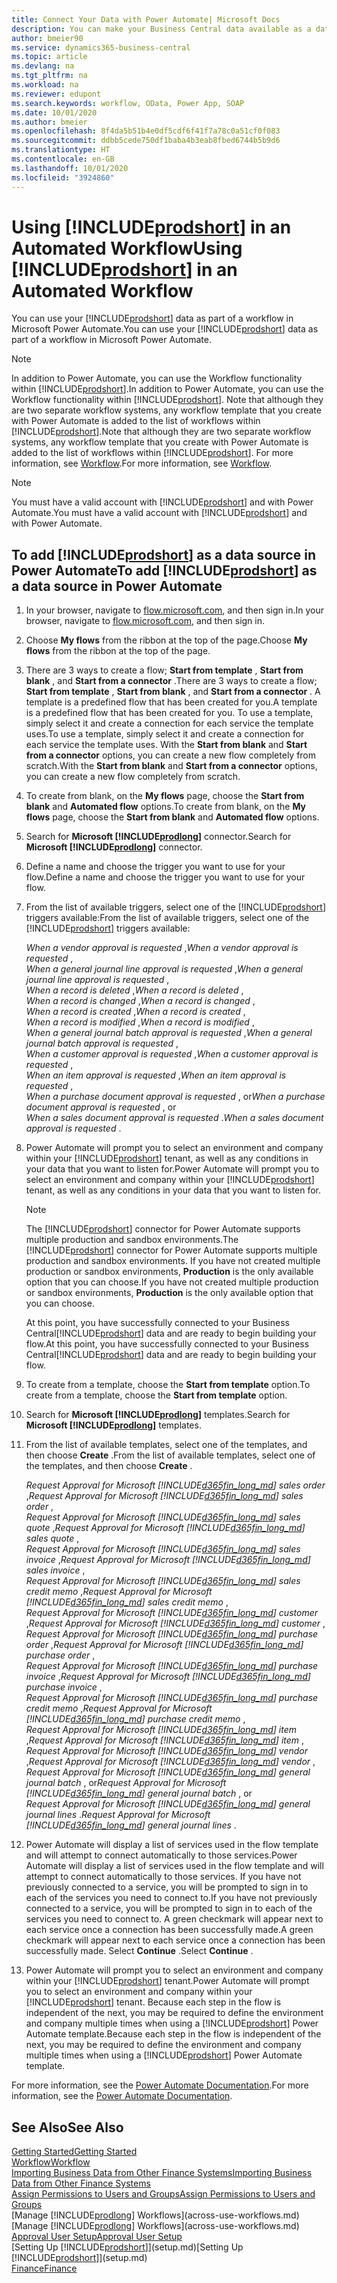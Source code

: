 ```yaml
---
title: Connect Your Data with Power Automate| Microsoft Docs
description: You can make your Business Central data available as a data source and specify an OData URL of your web services to build an automated workflow.
author: bmeier90
ms.service: dynamics365-business-central
ms.topic: article
ms.devlang: na
ms.tgt_pltfrm: na
ms.workload: na
ms.reviewer: edupont
ms.search.keywords: workflow, OData, Power App, SOAP
ms.date: 10/01/2020
ms.author: bmeier
ms.openlocfilehash: 8f4da5b51b4e0df5cdf6f41f7a78c0a51cf0f083
ms.sourcegitcommit: ddbb5cede750df1baba4b3eab8fbed6744b5b9d6
ms.translationtype: HT
ms.contentlocale: en-GB
ms.lasthandoff: 10/01/2020
ms.locfileid: "3924860"
---
```

# <a name="using-prodshort-in-an-automated-workflow"></a><span data-ttu-id="78a2d-103">Using [!INCLUDE[prodshort](includes/prodshort.md)] in an Automated Workflow</span><span class="sxs-lookup"><span data-stu-id="78a2d-103">Using [!INCLUDE[prodshort](includes/prodshort.md)] in an Automated Workflow</span></span>

<span data-ttu-id="78a2d-104">You can use your [!INCLUDE[prodshort](includes/prodshort.md)] data as part of a workflow in Microsoft Power Automate.</span><span class="sxs-lookup"><span data-stu-id="78a2d-104">You can use your [!INCLUDE[prodshort](includes/prodshort.md)] data as part of a workflow in Microsoft Power Automate.</span></span>

> [!NOTE]
> <span data-ttu-id="78a2d-105">In addition to Power Automate, you can use the Workflow functionality within [!INCLUDE[prodshort](includes/prodshort.md)].</span><span class="sxs-lookup"><span data-stu-id="78a2d-105">In addition to Power Automate, you can use the Workflow functionality within [!INCLUDE[prodshort](includes/prodshort.md)].</span></span> <span data-ttu-id="78a2d-106">Note that although they are two separate workflow systems, any workflow template that you create with Power Automate is added to the list of workflows  within [!INCLUDE[prodshort](includes/prodshort.md)].</span><span class="sxs-lookup"><span data-stu-id="78a2d-106">Note that although they are two separate workflow systems, any workflow template that you create with Power Automate is added to the list of workflows  within [!INCLUDE[prodshort](includes/prodshort.md)].</span></span> <span data-ttu-id="78a2d-107">For more information, see [Workflow](across-workflow.md).</span><span class="sxs-lookup"><span data-stu-id="78a2d-107">For more information, see [Workflow](across-workflow.md).</span></span>  

> [!NOTE]  
> <span data-ttu-id="78a2d-108">You must have a valid account with [!INCLUDE[prodshort](includes/prodshort.md)] and with Power Automate.</span><span class="sxs-lookup"><span data-stu-id="78a2d-108">You must have a valid account with [!INCLUDE[prodshort](includes/prodshort.md)] and with Power Automate.</span></span>  

## <a name="to-add-prodshort-as-a-data-source-in-power-automate"></a><span data-ttu-id="78a2d-109">To add [!INCLUDE[prodshort](includes/prodshort.md)] as a data source in Power Automate</span><span class="sxs-lookup"><span data-stu-id="78a2d-109">To add [!INCLUDE[prodshort](includes/prodshort.md)] as a data source in Power Automate</span></span>

1. <span data-ttu-id="78a2d-110">In your browser, navigate to [flow.microsoft.com](https://flow.microsoft.com), and then sign in.</span><span class="sxs-lookup"><span data-stu-id="78a2d-110">In your browser, navigate to [flow.microsoft.com](https://flow.microsoft.com), and then sign in.</span></span>
2. <span data-ttu-id="78a2d-111">Choose **My flows** from the ribbon at the top of the page.</span><span class="sxs-lookup"><span data-stu-id="78a2d-111">Choose **My flows** from the ribbon at the top of the page.</span></span>
3. <span data-ttu-id="78a2d-112">There are 3 ways to create a flow; **Start from template** , **Start from blank** , and **Start from a connector** .</span><span class="sxs-lookup"><span data-stu-id="78a2d-112">There are 3 ways to create a flow; **Start from template** , **Start from blank** , and **Start from a connector** .</span></span> <span data-ttu-id="78a2d-113">A template is a predefined flow that has been created for you.</span><span class="sxs-lookup"><span data-stu-id="78a2d-113">A template is a predefined flow that has been created for you.</span></span> <span data-ttu-id="78a2d-114">To use a template, simply select it and create a connection for each service the template uses.</span><span class="sxs-lookup"><span data-stu-id="78a2d-114">To use a template, simply select it and create a connection for each service the template uses.</span></span> <span data-ttu-id="78a2d-115">With the **Start from blank** and **Start from a connector** options, you can create a new flow completely from scratch.</span><span class="sxs-lookup"><span data-stu-id="78a2d-115">With the **Start from blank** and **Start from a connector** options, you can create a new flow completely from scratch.</span></span>
4. <span data-ttu-id="78a2d-116">To create from blank, on the **My flows** page, choose the **Start from blank** and **Automated flow** options.</span><span class="sxs-lookup"><span data-stu-id="78a2d-116">To create from blank, on the **My flows** page, choose the **Start from blank** and **Automated flow** options.</span></span>
5. <span data-ttu-id="78a2d-117">Search for **Microsoft [!INCLUDE[prodlong](includes/prodlong.md)]** connector.</span><span class="sxs-lookup"><span data-stu-id="78a2d-117">Search for **Microsoft [!INCLUDE[prodlong](includes/prodlong.md)]** connector.</span></span>
6. <span data-ttu-id="78a2d-118">Define a name and choose the trigger you want to use for your flow.</span><span class="sxs-lookup"><span data-stu-id="78a2d-118">Define a name and choose the trigger you want to use for your flow.</span></span>
7. <span data-ttu-id="78a2d-119">From the list of available triggers, select one of the [!INCLUDE[prodshort](includes/prodshort.md)] triggers available:</span><span class="sxs-lookup"><span data-stu-id="78a2d-119">From the list of available triggers, select one of the [!INCLUDE[prodshort](includes/prodshort.md)] triggers available:</span></span>  

    <span data-ttu-id="78a2d-120">*When a vendor approval is requested* ,</span><span class="sxs-lookup"><span data-stu-id="78a2d-120">*When a vendor approval is requested* ,</span></span>  
    <span data-ttu-id="78a2d-121">*When a general journal line approval is requested* ,</span><span class="sxs-lookup"><span data-stu-id="78a2d-121">*When a general journal line approval is requested* ,</span></span>  
    <span data-ttu-id="78a2d-122">*When a record is deleted* ,</span><span class="sxs-lookup"><span data-stu-id="78a2d-122">*When a record is deleted* ,</span></span>  
    <span data-ttu-id="78a2d-123">*When a record is changed* ,</span><span class="sxs-lookup"><span data-stu-id="78a2d-123">*When a record is changed* ,</span></span>  
    <span data-ttu-id="78a2d-124">*When a record is created* ,</span><span class="sxs-lookup"><span data-stu-id="78a2d-124">*When a record is created* ,</span></span>  
    <span data-ttu-id="78a2d-125">*When a record is modified* ,</span><span class="sxs-lookup"><span data-stu-id="78a2d-125">*When a record is modified* ,</span></span>  
    <span data-ttu-id="78a2d-126">*When a general journal batch approval is requested* ,</span><span class="sxs-lookup"><span data-stu-id="78a2d-126">*When a general journal batch approval is requested* ,</span></span>  
    <span data-ttu-id="78a2d-127">*When a customer approval is requested* ,</span><span class="sxs-lookup"><span data-stu-id="78a2d-127">*When a customer approval is requested* ,</span></span>  
    <span data-ttu-id="78a2d-128">*When an item approval is requested* ,</span><span class="sxs-lookup"><span data-stu-id="78a2d-128">*When an item approval is requested* ,</span></span>  
    <span data-ttu-id="78a2d-129">*When a purchase document approval is requested* , or</span><span class="sxs-lookup"><span data-stu-id="78a2d-129">*When a purchase document approval is requested* , or</span></span>  
    <span data-ttu-id="78a2d-130">*When a sales document approval is requested* .</span><span class="sxs-lookup"><span data-stu-id="78a2d-130">*When a sales document approval is requested* .</span></span>

8. <span data-ttu-id="78a2d-131">Power Automate will prompt you to select an environment and company within your [!INCLUDE[prodshort](includes/prodshort.md)] tenant, as well as any conditions in your data that you want to listen for.</span><span class="sxs-lookup"><span data-stu-id="78a2d-131">Power Automate will prompt you to select an environment and company within your [!INCLUDE[prodshort](includes/prodshort.md)] tenant, as well as any conditions in your data that you want to listen for.</span></span>

    > [!NOTE]
    > <span data-ttu-id="78a2d-132">The [!INCLUDE[prodshort](includes/prodshort.md)] connector for Power Automate supports multiple production and sandbox environments.</span><span class="sxs-lookup"><span data-stu-id="78a2d-132">The [!INCLUDE[prodshort](includes/prodshort.md)] connector for Power Automate supports multiple production and sandbox environments.</span></span> <span data-ttu-id="78a2d-133">If you have not created multiple production or sandbox environments, **Production** is the only available option that you can choose.</span><span class="sxs-lookup"><span data-stu-id="78a2d-133">If you have not created multiple production or sandbox environments, **Production** is the only available option that you can choose.</span></span>  

    <span data-ttu-id="78a2d-134">At this point, you have successfully connected to your Business Central[!INCLUDE[prodshort](includes/prodshort.md)] data and are ready to begin building your flow.</span><span class="sxs-lookup"><span data-stu-id="78a2d-134">At this point, you have successfully connected to your Business Central[!INCLUDE[prodshort](includes/prodshort.md)] data and are ready to begin building your flow.</span></span>

9. <span data-ttu-id="78a2d-135">To create from a template, choose the **Start from template** option.</span><span class="sxs-lookup"><span data-stu-id="78a2d-135">To create from a template, choose the **Start from template** option.</span></span>
10. <span data-ttu-id="78a2d-136">Search for **Microsoft [!INCLUDE[prodlong](includes/prodlong.md)]** templates.</span><span class="sxs-lookup"><span data-stu-id="78a2d-136">Search for **Microsoft [!INCLUDE[prodlong](includes/prodlong.md)]** templates.</span></span>
11. <span data-ttu-id="78a2d-137">From the list of available templates, select one of the templates, and then choose **Create** .</span><span class="sxs-lookup"><span data-stu-id="78a2d-137">From the list of available templates, select one of the templates, and then choose **Create** .</span></span>  

    <span data-ttu-id="78a2d-138">*Request Approval for Microsoft [!INCLUDE[d365fin_long_md](includes/d365fin_long_md.md)] sales order* ,</span><span class="sxs-lookup"><span data-stu-id="78a2d-138">*Request Approval for Microsoft [!INCLUDE[d365fin_long_md](includes/d365fin_long_md.md)] sales order* ,</span></span>  
    <span data-ttu-id="78a2d-139">*Request Approval for Microsoft [!INCLUDE[d365fin_long_md](includes/d365fin_long_md.md)] sales quote* ,</span><span class="sxs-lookup"><span data-stu-id="78a2d-139">*Request Approval for Microsoft [!INCLUDE[d365fin_long_md](includes/d365fin_long_md.md)] sales quote* ,</span></span>  
    <span data-ttu-id="78a2d-140">*Request Approval for Microsoft [!INCLUDE[d365fin_long_md](includes/d365fin_long_md.md)] sales invoice* ,</span><span class="sxs-lookup"><span data-stu-id="78a2d-140">*Request Approval for Microsoft [!INCLUDE[d365fin_long_md](includes/d365fin_long_md.md)] sales invoice* ,</span></span>  
    <span data-ttu-id="78a2d-141">*Request Approval for Microsoft [!INCLUDE[d365fin_long_md](includes/d365fin_long_md.md)] sales credit memo* ,</span><span class="sxs-lookup"><span data-stu-id="78a2d-141">*Request Approval for Microsoft [!INCLUDE[d365fin_long_md](includes/d365fin_long_md.md)] sales credit memo* ,</span></span>  
    <span data-ttu-id="78a2d-142">*Request Approval for Microsoft [!INCLUDE[d365fin_long_md](includes/d365fin_long_md.md)] customer* ,</span><span class="sxs-lookup"><span data-stu-id="78a2d-142">*Request Approval for Microsoft [!INCLUDE[d365fin_long_md](includes/d365fin_long_md.md)] customer* ,</span></span>  
    <span data-ttu-id="78a2d-143">*Request Approval for Microsoft [!INCLUDE[d365fin_long_md](includes/d365fin_long_md.md)] purchase order* ,</span><span class="sxs-lookup"><span data-stu-id="78a2d-143">*Request Approval for Microsoft [!INCLUDE[d365fin_long_md](includes/d365fin_long_md.md)] purchase order* ,</span></span>  
    <span data-ttu-id="78a2d-144">*Request Approval for Microsoft [!INCLUDE[d365fin_long_md](includes/d365fin_long_md.md)] purchase invoice* ,</span><span class="sxs-lookup"><span data-stu-id="78a2d-144">*Request Approval for Microsoft [!INCLUDE[d365fin_long_md](includes/d365fin_long_md.md)] purchase invoice* ,</span></span>  
    <span data-ttu-id="78a2d-145">*Request Approval for Microsoft [!INCLUDE[d365fin_long_md](includes/d365fin_long_md.md)] purchase credit memo* ,</span><span class="sxs-lookup"><span data-stu-id="78a2d-145">*Request Approval for Microsoft [!INCLUDE[d365fin_long_md](includes/d365fin_long_md.md)] purchase credit memo* ,</span></span>  
    <span data-ttu-id="78a2d-146">*Request Approval for Microsoft [!INCLUDE[d365fin_long_md](includes/d365fin_long_md.md)] item* ,</span><span class="sxs-lookup"><span data-stu-id="78a2d-146">*Request Approval for Microsoft [!INCLUDE[d365fin_long_md](includes/d365fin_long_md.md)] item* ,</span></span>  
    <span data-ttu-id="78a2d-147">*Request Approval for Microsoft [!INCLUDE[d365fin_long_md](includes/d365fin_long_md.md)] vendor* ,</span><span class="sxs-lookup"><span data-stu-id="78a2d-147">*Request Approval for Microsoft [!INCLUDE[d365fin_long_md](includes/d365fin_long_md.md)] vendor* ,</span></span>  
    <span data-ttu-id="78a2d-148">*Request Approval for Microsoft [!INCLUDE[d365fin_long_md](includes/d365fin_long_md.md)] general journal batch* , or</span><span class="sxs-lookup"><span data-stu-id="78a2d-148">*Request Approval for Microsoft [!INCLUDE[d365fin_long_md](includes/d365fin_long_md.md)] general journal batch* , or</span></span>    
    <span data-ttu-id="78a2d-149">*Request Approval for Microsoft [!INCLUDE[d365fin_long_md](includes/d365fin_long_md.md)] general journal lines* .</span><span class="sxs-lookup"><span data-stu-id="78a2d-149">*Request Approval for Microsoft [!INCLUDE[d365fin_long_md](includes/d365fin_long_md.md)] general journal lines* .</span></span>  
12. <span data-ttu-id="78a2d-150">Power Automate will display a list of services used in the flow template and will attempt to connect automatically to those services.</span><span class="sxs-lookup"><span data-stu-id="78a2d-150">Power Automate will display a list of services used in the flow template and will attempt to connect automatically to those services.</span></span> <span data-ttu-id="78a2d-151">If you have not previously connected to a service, you will be prompted to sign in to each of the services you need to connect to.</span><span class="sxs-lookup"><span data-stu-id="78a2d-151">If you have not previously connected to a service, you will be prompted to sign in to each of the services you need to connect to.</span></span> <span data-ttu-id="78a2d-152">A green checkmark will appear next to each service once a connection has been successfully made.</span><span class="sxs-lookup"><span data-stu-id="78a2d-152">A green checkmark will appear next to each service once a connection has been successfully made.</span></span> <span data-ttu-id="78a2d-153">Select **Continue** .</span><span class="sxs-lookup"><span data-stu-id="78a2d-153">Select **Continue** .</span></span>
13. <span data-ttu-id="78a2d-154">Power Automate will prompt you to select an environment and company within your [!INCLUDE[prodshort](includes/prodshort.md)] tenant.</span><span class="sxs-lookup"><span data-stu-id="78a2d-154">Power Automate will prompt you to select an environment and company within your [!INCLUDE[prodshort](includes/prodshort.md)] tenant.</span></span> <span data-ttu-id="78a2d-155">Because each step in the flow is independent of the next, you may be required to define the environment and company multiple times when using a [!INCLUDE[prodshort](includes/prodshort.md)] Power Automate template.</span><span class="sxs-lookup"><span data-stu-id="78a2d-155">Because each step in the flow is independent of the next, you may be required to define the environment and company multiple times when using a [!INCLUDE[prodshort](includes/prodshort.md)] Power Automate template.</span></span>

<span data-ttu-id="78a2d-156">For more information, see the [Power Automate Documentation](/power-automate/getting-started).</span><span class="sxs-lookup"><span data-stu-id="78a2d-156">For more information, see the [Power Automate Documentation](/power-automate/getting-started).</span></span>

## <a name="see-also"></a><span data-ttu-id="78a2d-157">See Also</span><span class="sxs-lookup"><span data-stu-id="78a2d-157">See Also</span></span>

[<span data-ttu-id="78a2d-158">Getting Started</span><span class="sxs-lookup"><span data-stu-id="78a2d-158">Getting Started</span></span>](product-get-started.md)  
[<span data-ttu-id="78a2d-159">Workflow</span><span class="sxs-lookup"><span data-stu-id="78a2d-159">Workflow</span></span>](across-workflow.md)  
[<span data-ttu-id="78a2d-160">Importing Business Data from Other Finance Systems</span><span class="sxs-lookup"><span data-stu-id="78a2d-160">Importing Business Data from Other Finance Systems</span></span>](across-import-data-configuration-packages.md)  
[<span data-ttu-id="78a2d-161">Assign Permissions to Users and Groups</span><span class="sxs-lookup"><span data-stu-id="78a2d-161">Assign Permissions to Users and Groups</span></span>](ui-define-granular-permissions.md)  
<span data-ttu-id="78a2d-162">[Manage [!INCLUDE[prodlong](includes/prodlong.md)] Workflows](across-use-workflows.md)</span><span class="sxs-lookup"><span data-stu-id="78a2d-162">[Manage [!INCLUDE[prodlong](includes/prodlong.md)] Workflows](across-use-workflows.md)</span></span>  
[<span data-ttu-id="78a2d-163">Approval User Setup</span><span class="sxs-lookup"><span data-stu-id="78a2d-163">Approval User Setup</span></span>](across-how-to-set-up-approval-users.md)  
<span data-ttu-id="78a2d-164">[Setting Up [!INCLUDE[prodshort](includes/prodshort.md)]](setup.md)</span><span class="sxs-lookup"><span data-stu-id="78a2d-164">[Setting Up [!INCLUDE[prodshort](includes/prodshort.md)]](setup.md)</span></span>  
[<span data-ttu-id="78a2d-165">Finance</span><span class="sxs-lookup"><span data-stu-id="78a2d-165">Finance</span></span>](finance.md)  
